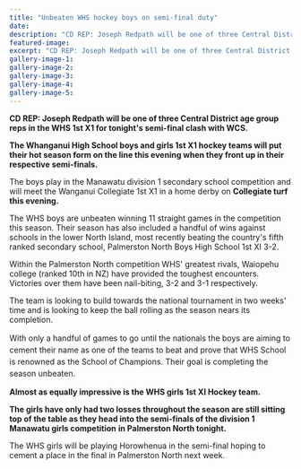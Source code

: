```yaml
---
title: "Unbeaten WHS hockey boys on semi-final duty"
date: 
description: "CD REP: Joseph Redpath will be one of three Central District age group reps in the WHS 1st X1 for tonight's semi-final clash with WCS, Wanganui Chronicle article on 17/8/16..."
featured-image: 
excerpt: "CD REP: Joseph Redpath will be one of three Central District age group reps in the WHS 1st X1 for tonight's semi-final clash with WCS."
gallery-image-1: 
gallery-image-2: 
gallery-image-3: 
gallery-image-4: 
gallery-image-5: 
---
```


<p><strong>CD REP: Joseph Redpath will be one of three Central District age group reps in the WHS 1st X1 for tonight's semi-final clash with WCS.</strong></p>
<p><strong>The Whanganui High School boys and girls 1st X1 hockey teams will put their hot season form on the line this evening when they front up in their respective semi-finals.</strong></p>
<p>The boys play in the Manawatu division 1 secondary school competition and will meet the Wanganui Collegiate 1st X1 in a home derby on <strong>Collegiate turf this evening.</strong></p>
<p>The WHS boys are unbeaten winning 11 straight games in the competition this season. Their season has also included a handful of wins against schools in the lower North Island, most recently beating the country's fifth ranked secondary school, Palmerston North Boys High School 1st XI 3-2.</p>
<p>Within the Palmerston North competition WHS' greatest rivals, Waiopehu college (ranked 10th in NZ) have provided the toughest encounters. Victories over them have been nail-biting, 3-2 and 3-1 respectively.</p>
<p>The team is looking to build towards the national tournament in two weeks' time and is looking to keep the ball rolling as the season nears its completion.</p>
<p><span style="line-height: 1.5;">With only a handful of games to go until the nationals the boys are aiming to cement their name as one of the teams to beat and prove that WHS School is renowned as the School of Champions. Their goal is completing the season unbeaten.</span></p>
<p><strong>Almost as equally impressive is the WHS girls 1st XI Hockey team.</strong></p>
<p><strong>The girls have only had two losses throughout the season are still sitting top of the table as they head into the semi-finals of the division 1 Manawatu girls competition</strong> <strong>in Palmerston North tonight.</strong></p>
<p>The WHS girls will be playing Horowhenua in the semi-final hoping to cement a place in the final in Palmerston North next week.</p>

